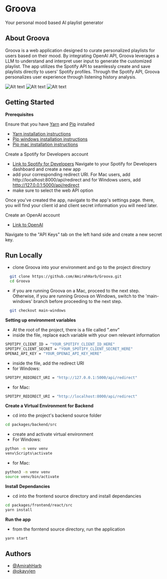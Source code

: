 # Groova

Your personal mood based AI playlist generator

## About Groova

Groova is a web application designed to curate personalized playlists for users based on their mood. By integrating OpenAI API, Groova leverages a LLM to understand and interpret user input to generate the customized playlist. The app utilizes the Spotify API to seamlessly create and save playlists directly to users' Spotify profiles. Through the Spotify API, Groova personalizes user experience through listening history analysis.


![Alt text](/../screenshots/screenshots/ss1.png?raw=true "Groova login page")
![Alt text](/../screenshots/screenshots/ss3.png?raw=true "Groova homepage")
![Alt text](/../screenshots/screenshots/ss4.png?raw=true "Groova playlist generated")

## Getting Started
**Prerequisites**

Ensure that you have [Yarn](https://classic.yarnpkg.com/lang/en/docs/install/#windows-stable) and [Pip](https://pypi.org/project/pip/) installed

- [Yarn installation instructions](https://www.hostinger.com/tutorials/how-to-install-yarn)
- [Pip windows installation instructions](https://www.liquidweb.com/kb/install-pip-windows/)
- [Pip mac installation instructions](https://macpaw.com/how-to/install-pip-mac)

Create a Spotify for Developers account
- [Link to Spotify for Developers](https://developer.spotify.com/)
Navigate to your Spotify for Developers dashboard and create a new app
- add your corresponding redirect URI. For Mac users, add http://localhost:8000/api/redirect and for Windows users, add http://127.0.0.1:5000/api/redirect
- make sure to select the web API option

Once you've created the app, navigate to the app's settings page. there, you will find your client id and client secret information you will need later.

Create an OpenAI account
- [Link to OpenAI](https://openai.com/)

Navigate to the "API Keys" tab on the left hand side and create a new secret key.


## Run Locally

- clone Groova into your environment and go to the project directory

```bash
  git clone https://github.com/AmirahHarb/Groova.git
  cd Groova
```
- if you are running Groova on a Mac, proceed to the next step. Otherwise, if you are running Groova on Windows, switch to the 'main-windows' branch before proceeding to the next step.
```bash
  git checkout main-windows
```
**Setting up environment variables**

- At the root of the project, there is a file called ".env"
- inside the file, replace each variable with your own relevant information 
```bash
SPOTIPY_CLIENT_ID = "YOUR_SPOTIFY_CLIENT_ID_HERE"
SPOTIPY_CLIENT_SECRET = "YOUR_SPOTIFY_CLIENT_SECRET_HERE"
OPENAI_API_KEY = "YOUR_OPENAI_API_KEY_HERE"
``` 
- inside the file, add the redirect URI 
- for Windows:
```bash
SPOTIPY_REDIRECT_URI = "http://127.0.0.1:5000/api/redirect"
```
- for Mac:
```bash
SPOTIPY_REDIRECT_URI = "http://localhost:8000/api/redirect"
```
**Create a Virtual Environment for Backend**

- cd into the project's backend source folder
```bash
cd packages/backend/src
```
- create and activate virtual environment
- For Windows:

```bash
python -m venv venv
venv\Scripts\activate
```
- for Mac:
```bash
python3 -m venv venv
source venv/bin/activate
```

**Install Dependancies**

- cd into the frontend source directory and install dependancies
```bash
cd packages/frontend/react/src
yarn install
``` 
**Run the app**
- from the forntend source directory, run the application
```bash
yarn start
``` 

## Authors

- [@AmirahHarb](https://github.com/AmirahHarb)
- [@okayyjen](https://github.com/okayyjen)
